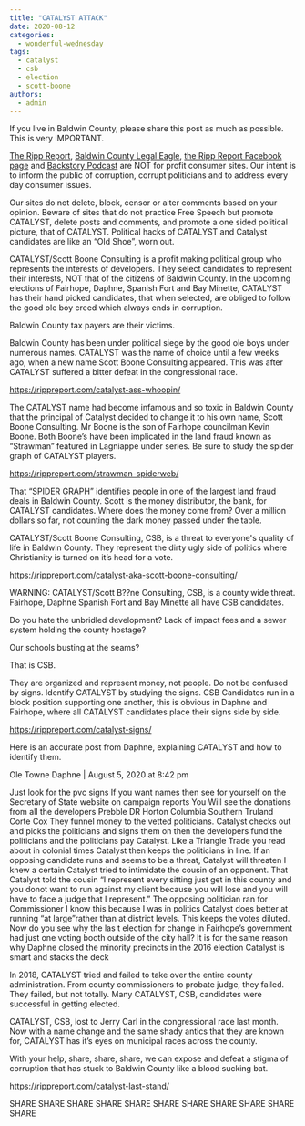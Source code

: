 ```yaml
---
title: "CATALYST ATTACK"
date: 2020-08-12
categories: 
  - wonderful-wednesday
tags: 
  - catalyst
  - csb
  - election
  - scott-boone
authors: 
  - admin
---
```


If you live in Baldwin County, please share this post as much as possible. This is very IMPORTANT.

[The Ripp Report](https://rippreport.com/), [Baldwin County Legal Eagle](https://www.facebook.com/BaldwinCountyLegalEagle/), [the Ripp Report Facebook page](https://www.facebook.com/TheRippReport/) and [Backstory Podcast](https://www.facebook.com/BackstoryPodcast/) are NOT for profit consumer sites. Our intent is to inform the public of corruption, corrupt politicians and to address every day consumer issues.

Our sites do not delete, block, censor or alter comments based on your opinion. Beware of sites that do not practice Free Speech but promote CATALYST, delete posts and comments, and promote a one sided political picture, that of CATALYST. Political hacks of CATALYST and Catalyst candidates are like an “Old Shoe”, worn out.

CATALYST/Scott Boone Consulting is a profit making political group who represents the interests of developers. They select candidates to represent their interests, NOT that of the citizens of Baldwin County. In the upcoming elections of Fairhope, Daphne, Spanish Fort and Bay Minette, CATALYST has their hand picked candidates, that when selected, are obliged to follow the good ole boy creed which always ends in corruption.

Baldwin County tax payers are their victims.

Baldwin County has been under political siege by the good ole boys under numerous names. CATALYST was the name of choice until a few weeks ago, when a new name Scott Boone Consulting appeared. This was after CATALYST suffered a bitter defeat in the congressional race.

https://rippreport.com/catalyst-ass-whoopin/

The CATALYST name had become infamous and so toxic in Baldwin County that the principal of Catalyst decided to change it to his own name, Scott Boone Consulting. Mr Boone is the son of Fairhope councilman Kevin Boone. Both Boone’s have been implicated in the land fraud known as “Strawman” featured in Lagniappe under series. Be sure to study the spider graph of CATALYST players.

https://rippreport.com/strawman-spiderweb/

That “SPIDER GRAPH” identifies people in one of the largest land fraud deals in Baldwin County. Scott is the money distributor, the bank, for CATALYST candidates. Where does the money come from? Over a million dollars so far, not counting the dark money passed under the table.

CATALYST/Scott Boone Consulting, CSB, is a threat to everyone's quality of life in Baldwin County. They represent the dirty ugly side of politics where Christianity is turned on it’s head for a vote.

https://rippreport.com/catalyst-aka-scott-boone-consulting/

WARNING: CATALYST/Scott B??ne Consulting, CSB, is a county wide threat. Fairhope, Daphne Spanish Fort and Bay Minette all have CSB candidates.

Do you hate the unbridled development? Lack of impact fees and a sewer system holding the county hostage?

Our schools busting at the seams?

That is CSB.

They are organized and represent money, not people. Do not be confused by signs. Identify CATALYST by studying the signs. CSB Candidates run in a block position supporting one another, this is obvious in Daphne and Fairhope, where all CATALYST candidates place their signs side by side.

https://rippreport.com/catalyst-signs/

Here is an accurate post from Daphne, explaining CATALYST and how to identify them.

Ole Towne Daphne | August 5, 2020 at 8:42 pm

Just look for the pvc signs If you want names then see for yourself on the Secretary of State website on campaign reports You Will see the donations from all the developers Prebble DR Horton Columbia Southern Truland Corte Cox They funnel money to the vetted politicians. Catalyst checks out and picks the politicians and signs them on then the developers fund the politicians and the politicians pay Catalyst. Like a Triangle Trade you read about in colonial times Catalyst then keeps the politicians in line. If an opposing candidate runs and seems to be a threat, Catalyst will threaten I knew a certain Catalyst tried to intimidate the cousin of an opponent. That Catalyst told the cousin “I represent every sitting just get in this county and you donot want to run against my client because you will lose and you will have to face a judge that I represent.” The opposing politician ran for Commissioner I know this because I was in politics Catalyst does better at running “at large”rather than at district levels. This keeps the votes diluted. Now do you see why the las t election for change in Fairhope’s government had just one voting booth outside of the city hall? It is for the same reason why Daphne closed the minority precincts in the 2016 election Catalyst is smart and stacks the deck

In 2018, CATALYST tried and failed to take over the entire county administration. From county commissioners to probate judge, they failed. They failed, but not totally. Many CATALYST, CSB, candidates were successful in getting elected.

CATALYST, CSB, lost to Jerry Carl in the congressional race last month. Now with a name change and the same shady antics that they are known for, CATALYST has it’s eyes on municipal races across the county.

With your help, share, share, share, we can expose and defeat a stigma of corruption that has stuck to Baldwin County like a blood sucking bat.

https://rippreport.com/catalyst-last-stand/

SHARE SHARE SHARE SHARE SHARE SHARE SHARE SHARE SHARE SHARE SHARE
